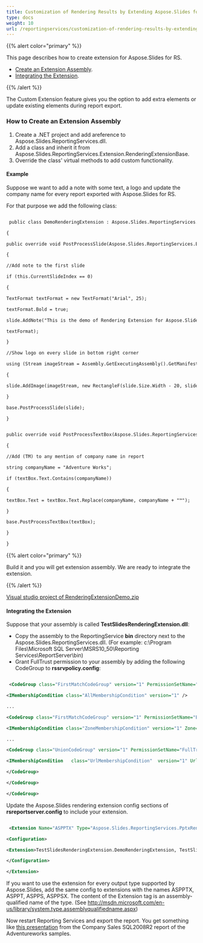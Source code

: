 ```yaml
---
title: Customization of Rendering Results by Extending Aspose.Slides for RS
type: docs
weight: 10
url: /reportingservices/customization-of-rendering-results-by-extending-aspose-slides-for-rs/
---
```


{{% alert color="primary" %}} 

This page describes how to create extension for Aspose.Slides for RS.

- [Create an Extension Assembly](/slides/reportingservices/customization-of-rendering-results-by-extending-aspose-slides-for-rs-html/).
- [Integrating the Extension](/slides/reportingservices/customization-of-rendering-results-by-extending-aspose-slides-for-rs-html/).

{{% /alert %}} 

The Custom Extension feature gives you the option to add extra elements or update existing elements during report export.
### **How to Create an Extension Assembly**
1. Create a .NET project and add areference to Aspose.Slides.ReportingServices.dll.
1. Add a class and inherit it from Aspose.Slides.ReportingServices.Extension.RenderingExtensionBase.
1. Override the class' virtual methods to add custom functionality.
#### **Example**
Suppose we want to add a note with some text, a logo and update the company name for every report exported with Aspose.Slides for RS.

For that purpose we add the following class:

``` xml

 public class DemoRenderingExtension : Aspose.Slides.ReportingServices.Extension.RenderingExtensionBase

{

public override void PostProcessSlide(Aspose.Slides.ReportingServices.Extension.Slide slide)

{

//Add note to the first slide

if (this.CurrentSlideIndex == 0)

{

TextFormat textFormat = new TextFormat("Arial", 25);

textFormat.Bold = true;

slide.AddNote("This is the demo of Rendering Extension for Aspose.Slides for ReportingServices",

textFormat);

}

//Show logo on every slide in bottom right corner

using (Stream imageStream = Assembly.GetExecutingAssembly().GetManifestResourceStream("TestSlidesRenderingExtension.aspose.slides-for-ssrs-logo.jpg"))

{

slide.AddImage(imageStream, new RectangleF(slide.Size.Width - 20, slide.Size.Height - 20, 15, 15));

}

base.PostProcessSlide(slide);

}


public override void PostProcessTextBox(Aspose.Slides.ReportingServices.Extension.TextBox textBox)

{

//Add (TM) to any mention of company name in report

string companyName = "Adventure Works";

if (textBox.Text.Contains(companyName))

{

textBox.Text = textBox.Text.Replace(companyName, companyName + "™");

}

base.PostProcessTextBox(textBox);

}

}

```

{{% alert color="primary" %}} 

Build it and you will get extension assembly. We are ready to integrate the extension.

{{% /alert %}} 

[Visual studio project of RenderingExtensionDemo.zip](attachments/10289195/10452998.zip)
#### **Integrating the Extension**
Suppose that your assembly is called **TestSlidesRenderingExtension.dll**:

- Copy the assembly to the ReportingService **bin** directory next to the Aspose.Slides.ReportingServices.dll. (For example: c:\Program Files\Microsoft SQL Server\MSRS10_50\Reporting Services\ReportServer\bin)
- Grant FullTrust permission to your assembly by adding the following CodeGroup to **rssrvpolicy.config**:

``` xml

 <CodeGroup class="FirstMatchCodeGroup" version="1" PermissionSetName="Nothing">

<IMembershipCondition class="AllMembershipCondition" version="1" />

...

<CodeGroup class="FirstMatchCodeGroup" version="1" PermissionSetName="Execution" Description="This code group grants MyComputer code Execution permission. ">

<IMembershipCondition class="ZoneMembershipCondition" version="1" Zone="MyComputer" />

...

<CodeGroup class="UnionCodeGroup" version="1" PermissionSetName="FullTrust" Name="Aspose.Slides_Extension" Description="This code group grants full trust to the Aspose.Slides for Reporting Services Rendering extension.">

<IMembershipCondition	class="UrlMembershipCondition"	version="1" Url="c:\Program Files\Microsoft SQL Server\MSRS10_50\Reporting Services\ReportServer\bin\TestSlidesRenderingExtension.dll" />

</CodeGroup>

</CodeGroup>

</CodeGroup>

```

Update the Aspose.Slides rendering extension config sections of **rsreportserver.config** to include your extension.

``` xml

 <Extension Name="ASPPTX" Type="Aspose.Slides.ReportingServices.PptxRenderer,Aspose.Slides.ReportingServices">

<Configuration>

<Extension>TestSlidesRenderingExtension.DemoRenderingExtension, TestSlidesRenderingExtension</Extension>

</Configuration>

</Extension>

```

If you want to use the extension for every output type supported by Aspose.Slides, add the same config to extensions with the names ASPPTX, ASPPT, ASPPS, ASPPSX.
The content of the Extension tag is an assembly-qualified name of the type. (See <http://msdn.microsoft.com/en-us/library/system.type.assemblyqualifiedname.aspx>)

Now restart Reporting Services and export the report. You get something like [this presentation](attachments/10289195/10452997.pptx) from the Company Sales SQL2008R2 report of the Adventureworks samples.
